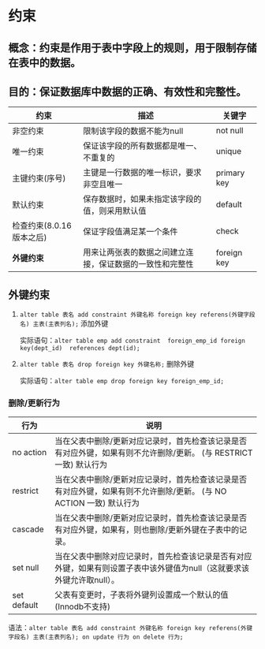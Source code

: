 # 约束

## 概念：约束是作用于表中字段上的规则，用于限制存储在表中的数据。

## 目的：保证数据库中数据的正确、有效性和完整性。

| 约束                     | 描述                                                     | 关键字      |
| ------------------------ | -------------------------------------------------------- | ----------- |
| 非空约束                 | 限制该字段的数据不能为null                               | not null    |
| 唯一约束                 | 保证该字段的所有数据都是唯一、不重复的                   | unique      |
| 主键约束(序号)           | 主键是一行数据的唯一标识，要求非空且唯一                 | primary key |
| 默认约束                 | 保存数据时，如果未指定该字段的值，则采用默认值           | default     |
| 检查约束(8.0.16版本之后) | 保证字段值满足某一个条件                                 | check       |
| **外键约束**             | 用来让两张表的数据之间建立连接，保证数据的一致性和完整性 | foreign key |

## 外键约束

1. `alter table 表名 add constraint 外键名称 foreign key referens(外键字段名) 主表(主表列名);` 添加外键

   实际语句：`alter table emp add constraint  foreign_emp_id foreign key(dept_id)  references dept(id);`

2. `alter table 表名 drop foreign key 外键名称;` 删除外键

   实际语句：`alter table emp drop foreign key foreign_emp_id;`

### 删除/更新行为

| 行为        | 说明                                                         |
| ----------- | ------------------------------------------------------------ |
| no action   | 当在父表中删除/更新对应记录时，首先检查该记录是否有对应外键，如果有则不允许删除/更新。 (与 RESTRICT 一致) 默认行为 |
| restrict    | 当在父表中删除/更新对应记录时，首先检查该记录是否有对应外键，如果有则不允许删除/更新。 (与 NO ACTION 一致) 默认行为 |
| cascade     | 当在父表中删除/更新对应记录时，首先检查该记录是否有对应外键，如果有，则也删除/更新外键在子表中的记录。 |
| set null    | 当在父表中删除对应记录时，首先检查该记录是否有对应外键，如果有则设置子表中该外键值为null（这就要求该外键允许取null）。 |
| set default | 父表有变更时，子表将外键列设置成一个默认的值 (Innodb不支持)  |

语法：`alter table 表名 add constraint 外键名称 foreign key referens(外键字段名) 主表(主表列名); on update 行为 on delete 行为;`















